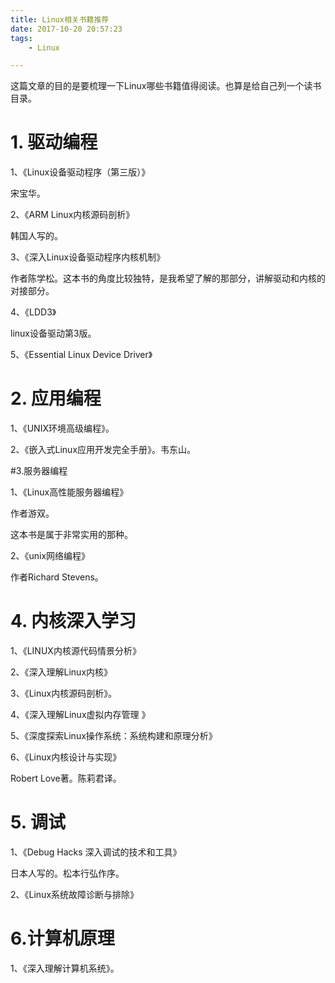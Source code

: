 ```yaml
---
title: Linux相关书籍推荐
date: 2017-10-20 20:57:23
tags:
	- Linux

---
```




这篇文章的目的是要梳理一下Linux哪些书籍值得阅读。也算是给自己列一个读书目录。

# 1. 驱动编程

1、《Linux设备驱动程序（第三版）》

宋宝华。

2、《ARM Linux内核源码剖析》

韩国人写的。

3、《深入Linux设备驱动程序内核机制》

作者陈学松。这本书的角度比较独特，是我希望了解的那部分，讲解驱动和内核的对接部分。

4、《LDD3》

linux设备驱动第3版。

5、《Essential Linux Device Driver》



# 2. 应用编程

1、《UNIX环境高级编程》。

2、《嵌入式Linux应用开发完全手册》。韦东山。



#3.服务器编程

1、《Linux高性能服务器编程》

作者游双。

这本书是属于非常实用的那种。

2、《unix网络编程》

作者Richard Stevens。





# 4. 内核深入学习

1、《LINUX内核源代码情景分析》

2、《深入理解Linux内核》

3、《Linux内核源码剖析》。

4、《深入理解Linux虚拟内存管理 》

5、《深度探索Linux操作系统：系统构建和原理分析》

6、《Linux内核设计与实现》

Robert Love著。陈莉君译。



# 5. 调试

1、《Debug Hacks 深入调试的技术和工具》

日本人写的。松本行弘作序。

2、《Linux系统故障诊断与排除》





# 6.计算机原理

1、《深入理解计算机系统》。

